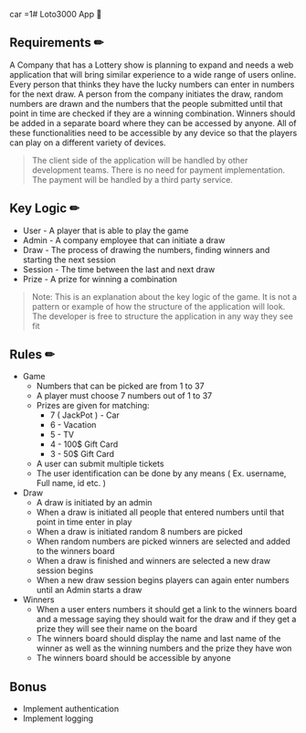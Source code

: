   car =1# Loto3000 App 🎲

## Requirements ✏

A Company that has a Lottery show is planning to expand and needs a web application that will bring similar experience to a wide range of users online. Every person that thinks they have the lucky numbers can enter in numbers for the next draw. A person from the company initiates the draw, random numbers are drawn and the numbers that the people submitted until that point in time are checked if they are a winning combination. Winners should be added in a separate board where they can be accessed by anyone. All of these functionalities need to be accessible by any device so that the players can play on a different variety of devices. 
> The client side of the application will be handled by other development teams.
> There is no need for payment implementation. The payment will be handled by a third party service.

## Key Logic ✏

* User - A player that is  able to play the game
* Admin - A company employee that can initiate a draw
* Draw - The process of drawing the numbers, finding winners and starting the next session
* Session - The time between the last and next draw
* Prize - A prize for winning a combination

> Note: This is an explanation about the key logic of the game. It is not a pattern or example of how the structure of the application will look. The developer is free to structure the application in any way they see fit

## Rules ✏

* Game
  * Numbers that can be picked are from 1 to 37
  * A player must choose 7 numbers out of 1 to 37
  * Prizes are given for matching:
    * 7 ( JackPot ) - Car
    * 6 - Vacation
    * 5 - TV
    * 4 - 100$ Gift Card
    * 3 - 50$ Gift Card
  * A user can submit multiple tickets
  * The user identification can be done by any means ( Ex. username, Full name, id etc. )
* Draw
  * A draw is initiated by an admin
  * When a draw is initiated all people that entered numbers until that point in time enter in play
  * When a draw is initiated random 8 numbers are picked
  * When random numbers are picked winners are selected and added to the winners board
  * When a draw is finished and winners are selected a new draw session begins
  * When a new draw session begins players can again enter numbers until an Admin starts a draw
* Winners
  * When a user enters numbers it should get a link to the winners board and a message saying they should wait for the draw and if they get a prize they will see their name on the board
  * The winners board should display the name and last name of the winner as well as the winning numbers and the prize they have won
  * The winners board should be accessible by anyone

## Bonus

* Implement authentication
* Implement logging
